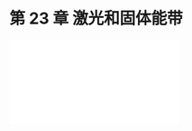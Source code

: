 # 第 23 章 激光和固体能带

<object data="第 23 章 激光和固体能带基本知识.pdf" type="application/pdf" width="150%" height="800">
    <embed src="第 23 章 激光和固体能带基本知识.pdf" type="application/pdf" />
</object>